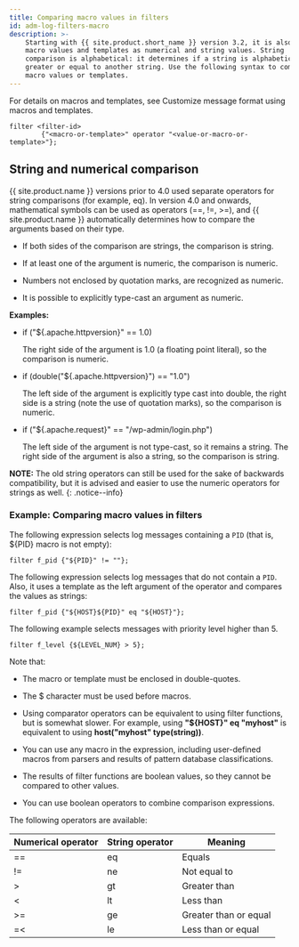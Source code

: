 ```yaml
---
title: Comparing macro values in filters
id: adm-log-filters-macro
description: >-
    Starting with {{ site.product.short_name }} version 3.2, it is also possible to compare
    macro values and templates as numerical and string values. String
    comparison is alphabetical: it determines if a string is alphabetically
    greater or equal to another string. Use the following syntax to compare
    macro values or templates. 
---
```


For details on macros and templates, see
Customize message format using macros and templates.

```config
filter <filter-id>
        {"<macro-or-template>" operator "<value-or-macro-or-template>"};
```

## String and numerical comparison

{{ site.product.name }} versions prior to 4.0 used separate
operators for string comparisons (for example, eq). In version 4.0 and
onwards, mathematical symbols can be used as operators (==, !=, \>=),
and {{ site.product.name }} automatically determines how to
compare the arguments based on their type.

- If both sides of the comparison are strings, the comparison is
    string.

- If at least one of the argument is numeric, the comparison is
    numeric.

- Numbers not enclosed by quotation marks, are recognized as numeric.

- It is possible to explicitly type-cast an argument as numeric.

**Examples:**

- if ("${.apache.httpversion}" == 1.0)

    The right side of the argument is 1.0 (a floating point literal), so
    the comparison is numeric.

- if (double("${.apache.httpversion}") == "1.0")

    The left side of the argument is explicitly type cast into double,
    the right side is a string (note the use of quotation marks), so the
    comparison is numeric.

- if ("${.apache.request}" == "/wp-admin/login.php")

    The left side of the argument is not type-cast, so it remains a
    string. The right side of the argument is also a string, so the
    comparison is string.

**NOTE:** The old string operators can still be used for the sake of
backwards compatibility, but it is advised and easier to use the numeric
operators for strings as well.
{: .notice--info}

### Example: Comparing macro values in filters

The following expression selects log messages containing a `PID` (that is,
${PID} macro is not empty):

```config
filter f_pid {"${PID}" != ""};
```

The following expression selects log messages that do not contain a `PID`.
Also, it uses a template as the left argument of the operator and
compares the values as strings:

```config
filter f_pid {"${HOST}${PID}" eq "${HOST}"};
```

The following example selects messages with priority level higher than 5.

```config
filter f_level {${LEVEL_NUM} > 5};
```

Note that:

- The macro or template must be enclosed in double-quotes.

- The $ character must be used before macros.

- Using comparator operators can be equivalent to using filter
    functions, but is somewhat slower. For example, using **\"${HOST}\"
    eq \"myhost\"** is equivalent to using **host(\"myhost\"
    type(string))**.

- You can use any macro in the expression, including user-defined
    macros from parsers and results of pattern database classifications.

- The results of filter functions are boolean values, so they cannot
    be compared to other values.

- You can use boolean operators to combine comparison expressions.

The following operators are available:

|  Numerical operator   |String operator  | Meaning|
|--------------------|-----------------|----------------------|
|  ==  |                 eq |               Equals|
|  !=   |                ne  |              Not equal to|
| \>    |               gt   |             Greater than|
| \<     |              lt    |            Less than|
| \>=     |             ge     |           Greater than or equal|
| =\<      |            le      |          Less than or equal|
